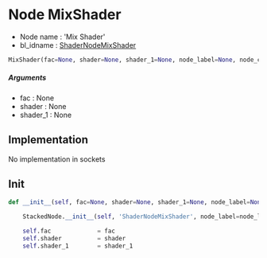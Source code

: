 # Node MixShader

- Node name : 'Mix Shader'
- bl_idname : [ShaderNodeMixShader](https://docs.blender.org/api/current/bpy.types.{bl_idname}.html)


``` python
MixShader(fac=None, shader=None, shader_1=None, node_label=None, node_color=None)
```
##### Arguments

- fac : None
- shader : None
- shader_1 : None

## Implementation

No implementation in sockets

## Init

``` python
def __init__(self, fac=None, shader=None, shader_1=None, node_label=None, node_color=None):

    StackedNode.__init__(self, 'ShaderNodeMixShader', node_label=node_label, node_color=node_color)

    self.fac             = fac
    self.shader          = shader
    self.shader_1        = shader_1
```
